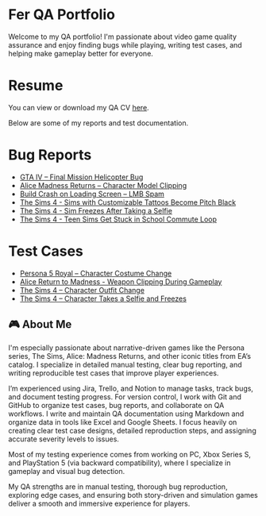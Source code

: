 # Fer QA Portfolio
Welcome to my QA portfolio! I'm passionate about video game quality assurance and enjoy finding bugs while playing, writing test cases, and helping make gameplay better for everyone. 

# Resume
You can view or download my QA CV [here](https://github.com/ferduran23/QA-Portfolio-Fer/blob/323b74f4e52bf3a3c9272eac181a7f2cb51b9e9b/Fernanda_Duran_QA_CV.pdf).

Below are some of my reports and test documentation.

# Bug Reports
- [GTA IV – Final Mission Helicopter Bug](https://github.com/ferduran23/QA-Portfolio-Fer/blob/f13a09e38c903711eca7219c4e74ce277a302f40/bug-reports/BR-GTA4-001_final_mission_camera_glitch.md)
- [Alice Madness Returns – Character Model Clipping](https://github.com/ferduran23/QA-Portfolio-Fer/blob/9a86373812466b72f6910091ba630a61cb44e6b9/bug-reports/BR-AMR-001_weapon_clipping.md)
- [Build Crash on Loading Screen – LMB Spam](https://github.com/ferduran23/QA-Portfolio-Fer/blob/5bd12b905677aaba9754655941ab4f57f4bbd6a6/bug-reports/BR-DOTA2-001_lmb_crash_loading_screen.md)
- [The Sims 4 - Sims with Customizable Tattoos Become Pitch Black](https://github.com/ferduran23/QA-Portfolio-Fer/blob/1b70d36c471df871020e2052857f78702be7ed16/bug-reports/BR-SIMS4-002_sims_with_tattoos_turning_pitch_black.md)
- [The Sims 4 - Sim Freezes After Taking a Selfie](https://github.com/ferduran23/QA-Portfolio-Fer/blob/62cf147fd0a513abd8cf4c38900c2085d9caacc9/bug-reports/BR-SIMS4-001_sims_freeze_when_taking_a_selfie.md)
- [The Sims 4 - Teen Sims Get Stuck in School Commute Loop](https://github.com/ferduran23/QA-Portfolio-Fer/blob/c502c0fe6f58cb78915a6e46f63869364db96c6e/bug-reports/BR-SIMS4-003_teens_stuck_school.md)
# Test Cases
- [Persona 5 Royal – Character Costume Change](https://github.com/ferduran23/QA-Portfolio-Fer/blob/7fcff482796b5a6e62ef6ef32564b8f1063be9ae/test-cases/costume_change_test.md)
- [Alice Return to Madness - Weapon Clipping During Gameplay](https://github.com/ferduran23/QA-Portfolio-Fer/blob/f0a7eade4704686fdcecdf974d9764ca24eaa97e/test-cases/weapon_clipping_test.md)
- [The Sims 4 – Character Outfit Change](https://github.com/ferduran23/QA-Portfolio-Fer/blob/011377a4b2a717c4074015da8d756673f7d9b951/test-cases/TC-SIMS4-001_change_outfit_dresser.md)
- [The Sims 4 – Character Takes a Selfie and Freezes](https://github.com/ferduran23/QA-Portfolio-Fer/blob/5135bd460eabd5b97524ef0f823545ed31cbb838/test-cases/TC-SIMS4-002_selfie_freeze.md)



## 🎮 **About Me**

I'm especially passionate about narrative-driven games like the Persona series, The Sims, Alice: Madness Returns, and other iconic titles from EA’s catalog. I specialize in detailed manual testing, clear bug reporting, and writing reproducible test cases that improve player experiences.

I’m experienced using Jira, Trello, and Notion to manage tasks, track bugs, and document testing progress. For version control, I work with Git and GitHub to organize test cases, bug reports, and collaborate on QA workflows.
I write and maintain QA documentation using Markdown and organize data in tools like Excel and Google Sheets. I focus heavily on creating clear test case designs, detailed reproduction steps, and assigning accurate severity levels to issues.

Most of my testing experience comes from working on PC, Xbox Series S, and PlayStation 5 (via backward compatibility), where I specialize in gameplay and visual bug detection.

My QA strengths are in manual testing, thorough bug reproduction, exploring edge cases, and ensuring both story-driven and simulation games deliver a smooth and immersive experience for players.
